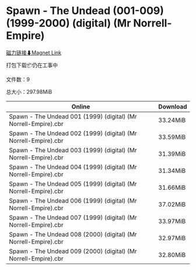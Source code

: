 # Spawn - The Undead (001-009) (1999-2000) (digital) (Mr Norrell-Empire)

[磁力链接⬇Magnet Link](magnet:?xt=urn:btih:6bf7133f8d85cec2bda63d3d753e768bd9f63bbd&dn=Spawn%20-%20The%20Undead%20%28001-009%29%20%281999-2000%29%20%28digital%29%20%28Mr%20Norrell-Empire%29)

打包下载📦仍在工事中

文件数：9

总大小：297.98MiB

Online | Download
--- | ---
Spawn - The Undead 001 (1999) (digital) (Mr Norrell-Empire).cbr | 33.24MiB
Spawn - The Undead 002 (1999) (digital) (Mr Norrell-Empire).cbr | 33.59MiB
Spawn - The Undead 003 (1999) (digital) (Mr Norrell-Empire).cbr | 31.39MiB
Spawn - The Undead 004 (1999) (digital) (Mr Norrell-Empire).cbr | 31.34MiB
Spawn - The Undead 005 (1999) (digital) (Mr Norrell-Empire).cbr | 31.66MiB
Spawn - The Undead 006 (1999) (digital) (Mr Norrell-Empire).cbr | 37.02MiB
Spawn - The Undead 007 (1999) (digital) (Mr Norrell-Empire).cbr | 33.97MiB
Spawn - The Undead 008 (2000) (digital) (Mr Norrell-Empire).cbr | 32.97MiB
Spawn - The Undead 009 (2000) (digital) (Mr Norrell-Empire).cbr | 32.80MiB